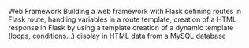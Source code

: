 Web Framework
Building a web framework with Flask
defining routes in Flask
route, handling variables in a route
template, creation of a HTML response in Flask by using a template
creation of a dynamic template (loops, conditions…)
display in HTML data from a MySQL database
